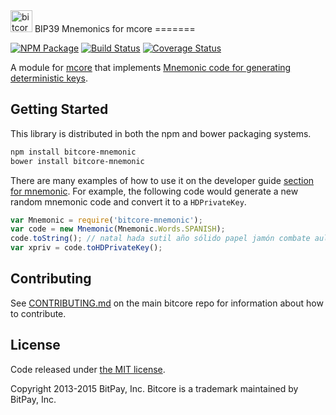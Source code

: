 <img src="http://bitcore.io/css/images/module-mnemonic.png" alt="bitcore mnemonics" height="35">
BIP39 Mnemonics for mcore
=======

[![NPM Package](https://img.shields.io/npm/v/bitcore-mnemonic.svg?style=flat-square)](https://www.npmjs.org/package/bitcore-mnemonic)
[![Build Status](https://img.shields.io/travis/bitpay/bitcore-mnemonic.svg?branch=master&style=flat-square)](https://travis-ci.org/bitpay/bitcore-mnemonic)
[![Coverage Status](https://img.shields.io/coveralls/bitpay/bitcore-mnemonic.svg?style=flat-square)](https://coveralls.io/r/bitpay/bitcore-mnemonic)

A module for [mcore](https://github.com/bitpay/bitcore) that implements [Mnemonic code for generating deterministic keys](https://github.com/bitcoin/bips/blob/master/bip-0039.mediawiki).

## Getting Started

This library is distributed in both the npm and bower packaging systems.

```sh
npm install bitcore-mnemonic
bower install bitcore-mnemonic
```

There are many examples of how to use it on the developer guide [section for mnemonic](http://bitcore.io/guide/module/mnemonic/index.html). For example, the following code would generate a new random mnemonic code and convert it to a `HDPrivateKey`.

```javascript
var Mnemonic = require('bitcore-mnemonic');
var code = new Mnemonic(Mnemonic.Words.SPANISH);
code.toString(); // natal hada sutil año sólido papel jamón combate aula flota ver esfera...
var xpriv = code.toHDPrivateKey();
```

## Contributing

See [CONTRIBUTING.md](https://github.com/bitpay/bitcore/blob/master/CONTRIBUTING.md) on the main bitcore repo for information about how to contribute.

## License

Code released under [the MIT license](https://github.com/bitpay/bitcore/blob/master/LICENSE).

Copyright 2013-2015 BitPay, Inc. Bitcore is a trademark maintained by BitPay, Inc.
